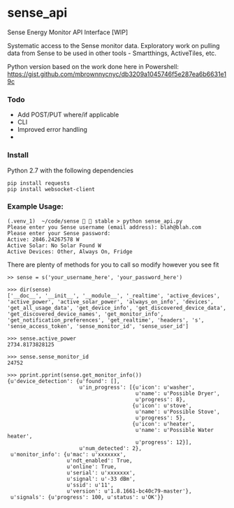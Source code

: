 # sense_api
Sense Energy Monitor API Interface [WIP]

Systematic access to the Sense monitor data. Exploratory work on pulling data from Sense
to be used in other tools - Smartthings, ActiveTiles, etc. 

Python version based on the work done here in Powershell:
https://gist.github.com/mbrownnycnyc/db3209a1045746f5e287ea6b6631e19c


### Todo

- Add POST/PUT where/if applicable
- CLI
- Improved error handling
- 

### Install

Python 2.7 with the following dependencies
```
pip install requests
pip install websocket-client
```

### Example Usage:
```
(.venv_1)  ~/code/sense   stable > python sense_api.py
Please enter you Sense username (email address): blah@blah.com
Please enter your Sense password:
Active: 2846.24267578 W
Active Solar: No Solar Found W
Active Devices: Other, Always On, Fridge
```

There are plenty of methods for you to call so modify however you see fit

```
>> sense = s('your_username_here', 'your_password_here')

>>> dir(sense)
['__doc__', '__init__', '__module__', '_realtime', 'active_devices', 'active_power', 'active_solar_power', 'always_on_info', 'devices', 'get_all_usage_data', 'get_device_info', 'get_discovered_device_data', 'get_discovered_device_names', 'get_monitor_info', 'get_notification_preferences', 'get_realtime', 'headers', 's', 'sense_access_token', 'sense_monitor_id', 'sense_user_id']

>>> sense.active_power
2734.8173828125

>>> sense.sense_monitor_id
24752

>>> pprint.pprint(sense.get_monitor_info())
{u'device_detection': {u'found': [],
                       u'in_progress': [{u'icon': u'washer',
                                         u'name': u'Possible Dryer',
                                         u'progress': 8},
                                        {u'icon': u'stove',
                                         u'name': u'Possible Stove',
                                         u'progress': 5},
                                        {u'icon': u'heater',
                                         u'name': u'Possible Water heater',
                                         u'progress': 12}],
                       u'num_detected': 2},
 u'monitor_info': {u'mac': u'xxxxxxx',
                   u'ndt_enabled': True,
                   u'online': True,
                   u'serial': u'xxxxxxx',
                   u'signal': u'-33 dBm',
                   u'ssid': u'11',
                   u'version': u'1.8.1661-bc40c79-master'},
 u'signals': {u'progress': 100, u'status': u'OK'}}
